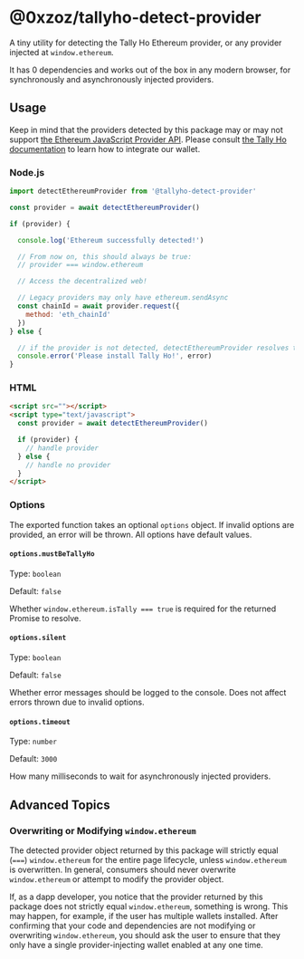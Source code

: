 # @0xzoz/tallyho-detect-provider

A tiny utility for detecting the Tally Ho Ethereum provider, or any provider injected at `window.ethereum`.

It has 0 dependencies and works out of the box in any modern browser, for synchronously and asynchronously injected providers.

## Usage

Keep in mind that the providers detected by this package may or may not support [the Ethereum JavaScript Provider API](https://eips.ethereum.org/EIPS/eip-1193).
Please consult [the Tally Ho documentation](https://docs.tally.cash/tally/developers/integrating-dapps) to learn how to integrate our wallet.

### Node.js

```javascript
import detectEthereumProvider from '@tallyho-detect-provider'

const provider = await detectEthereumProvider()

if (provider) {

  console.log('Ethereum successfully detected!')

  // From now on, this should always be true:
  // provider === window.ethereum

  // Access the decentralized web!

  // Legacy providers may only have ethereum.sendAsync
  const chainId = await provider.request({
    method: 'eth_chainId'
  })
} else {

  // if the provider is not detected, detectEthereumProvider resolves to null
  console.error('Please install Tally Ho!', error)
}
```

### HTML

```html
<script src=""></script>
<script type="text/javascript">
  const provider = await detectEthereumProvider()

  if (provider) {
    // handle provider
  } else {
    // handle no provider
  }
</script>
```

### Options

The exported function takes an optional `options` object.
If invalid options are provided, an error will be thrown.
All options have default values.

#### `options.mustBeTallyHo`

Type: `boolean`

Default: `false`

Whether `window.ethereum.isTally === true` is required for the returned Promise to resolve.

#### `options.silent`

Type: `boolean`

Default: `false`

Whether error messages should be logged to the console.
Does not affect errors thrown due to invalid options.

#### `options.timeout`

Type: `number`

Default: `3000`

How many milliseconds to wait for asynchronously injected providers.

## Advanced Topics

### Overwriting or Modifying `window.ethereum`

The detected provider object returned by this package will strictly equal (`===`) `window.ethereum` for the entire page lifecycle, unless `window.ethereum` is overwritten.
In general, consumers should never overwrite `window.ethereum` or attempt to modify the provider object.

If, as a dapp developer, you notice that the provider returned by this package does not strictly equal `window.ethereum`, something is wrong.
This may happen, for example, if the user has multiple wallets installed.
After confirming that your code and dependencies are not modifying or overwriting `window.ethereum`, you should ask the user to ensure that they only have a single provider-injecting wallet enabled at any one time.
